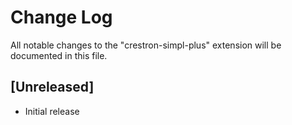 # Change Log
All notable changes to the "crestron-simpl-plus" extension will be documented in this file.


## [Unreleased]
- Initial release